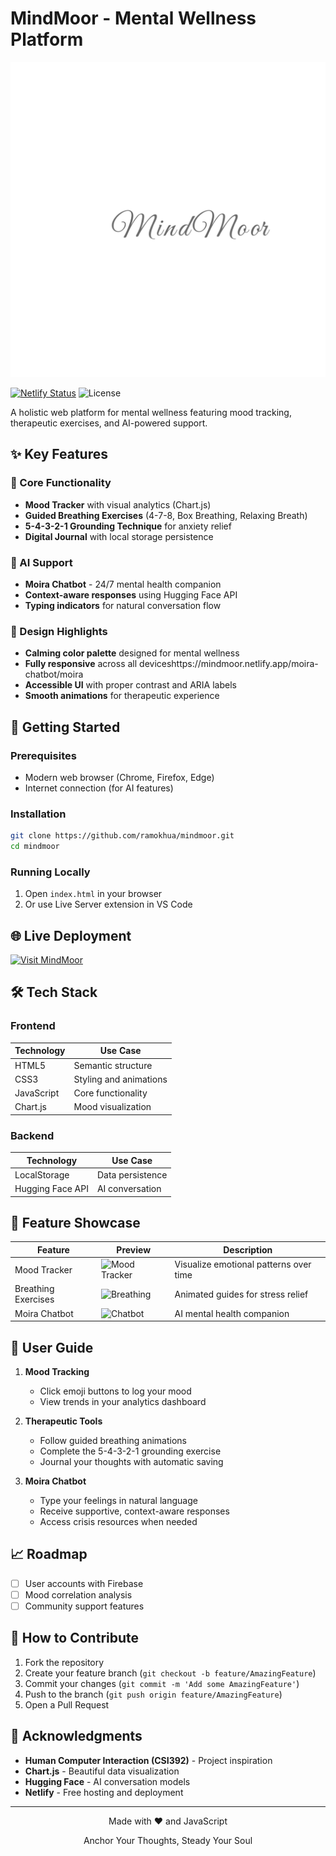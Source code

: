 # MindMoor - Mental Wellness Platform

![MindMoor Banner](logo-transparent.png)

[![Netlify Status](https://api.netlify.com/api/v1/badges/951ddffb-b337-41b3-b453-93fe7bb0f319/deploy-status)](https://app.netlify.com/sites/mindmoor/deploys) 
![License](https://img.shields.io/badge/license-MIT-blue.svg)

A holistic web platform for mental wellness featuring mood tracking, therapeutic exercises, and AI-powered support.

## ✨ Key Features

### 🧠 Core Functionality
- **Mood Tracker** with visual analytics (Chart.js)
- **Guided Breathing Exercises** (4-7-8, Box Breathing, Relaxing Breath)
- **5-4-3-2-1 Grounding Technique** for anxiety relief
- **Digital Journal** with local storage persistence

### 🤖 AI Support
- **Moira Chatbot** - 24/7 mental health companion
- **Context-aware responses** using Hugging Face API
- **Typing indicators** for natural conversation flow

### 🎨 Design Highlights
- **Calming color palette** designed for mental wellness
- **Fully responsive** across all deviceshttps://mindmoor.netlify.app/moira-chatbot/moira
- **Accessible UI** with proper contrast and ARIA labels
- **Smooth animations** for therapeutic experience

## 🚀 Getting Started

### Prerequisites
- Modern web browser (Chrome, Firefox, Edge)
- Internet connection (for AI features)

### Installation
```bash
git clone https://github.com/ramokhua/mindmoor.git
cd mindmoor
```

### Running Locally
1. Open `index.html` in your browser
2. Or use Live Server extension in VS Code

## 🌐 Live Deployment
[![Visit MindMoor](https://img.shields.io/badge/Visit-MindMoor-5d93a6?style=for-the-badge)](https://mindmoor.netlify.app/)

## 🛠️ Tech Stack

### Frontend
| Technology | Use Case |
|------------|----------|
| HTML5 | Semantic structure |
| CSS3 | Styling and animations |
| JavaScript | Core functionality |
| Chart.js | Mood visualization |

### Backend
| Technology | Use Case |
|------------|----------|
| LocalStorage | Data persistence |
| Hugging Face API | AI conversation |

## 📸 Feature Showcase

| Feature | Preview | Description |
|---------|---------|-------------|
| Mood Tracker | ![Mood Tracker](https://mindmoor.netlify.app/mood/mood-tracker) | Visualize emotional patterns over time |
| Breathing Exercises | ![Breathing](https://mindmoor.netlify.app/breathing/breathing) | Animated guides for stress relief |
| Moira Chatbot | ![Chatbot](https://mindmoor.netlify.app/moira-chatbot/moira) | AI mental health companion |

## 📖 User Guide

1. **Mood Tracking**
   - Click emoji buttons to log your mood
   - View trends in your analytics dashboard

2. **Therapeutic Tools**
   - Follow guided breathing animations
   - Complete the 5-4-3-2-1 grounding exercise
   - Journal your thoughts with automatic saving

3. **Moira Chatbot**
   - Type your feelings in natural language
   - Receive supportive, context-aware responses
   - Access crisis resources when needed

## 📈 Roadmap

- [ ] User accounts with Firebase
- [ ] Mood correlation analysis
- [ ] Community support features

## 🤝 How to Contribute

1. Fork the repository
2. Create your feature branch (`git checkout -b feature/AmazingFeature`)
3. Commit your changes (`git commit -m 'Add some AmazingFeature'`)
4. Push to the branch (`git push origin feature/AmazingFeature`)
5. Open a Pull Request


## 🙏 Acknowledgments

- **Human Computer Interaction (CSI392)** - Project inspiration
- **Chart.js** - Beautiful data visualization
- **Hugging Face** - AI conversation models
- **Netlify** - Free hosting and deployment

---

<div align="center">
  <p>Made with ❤️ and JavaScript</p>
  <p>Anchor Your Thoughts, Steady Your Soul</p>
</div>
